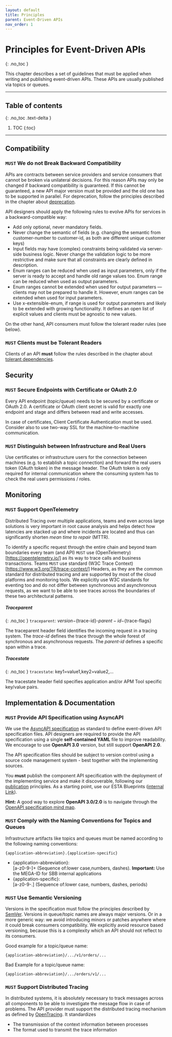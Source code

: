 ```yaml
---
layout: default
title: Principles
parent: Event-Driven APIs
nav_order: 1
---
```


Principles for Event-Driven APIs
===========================
{: .no_toc }

This chapter describes a set of guidelines that must be applied when writing and publishing event-driven APIs. These APIs are usually published via topics or queues.

---

## Table of contents
{: .no_toc .text-delta }

1. TOC
{:toc}

---

## Compatibility

### `MUST` We do not Break Backward Compatibility

APIs are contracts between service providers and service consumers that cannot be broken via unilateral decisions. For this reason APIs may only be changed if backward compatibility is guaranteed. If this cannot be guaranteed, a new API major version must be provided and the old one has to be supported in parallel. For deprecation, follow the principles described in the chapter about [deprecation](/api-principles/organization/#must-deprecation).

API designers should apply the following rules to evolve APIs for services in a backward-compatible way:

- Add only optional, never mandatory fields.
- Never change the semantic of fields (e.g. changing the semantic from customer-number to customer-id, as both are different unique customer keys)
- Input fields may have (complex) constraints being validated via server-side business logic. Never change the validation logic to be more restrictive and make sure that all constraints are clearly defined in description.
- Enum ranges can be reduced when used as input parameters, only if the server is ready to accept and handle old range values too. Enum range can be reduced when used as output parameters.
- Enum ranges cannot be extended when used for output parameters — clients may not be prepared to handle it. However, enum ranges can be extended when used for input parameters.
- Use x-extensible-enum, if range is used for output parameters and likely to be extended with growing functionality. It defines an open list of explicit values and clients must be agnostic to new values.

On the other hand, API consumers must follow the tolerant reader rules (see below).

### `MUST` Clients must be Tolerant Readers

Clients of an API **must** follow the rules described in the chapter about [tolerant dependencies](/api-principles/architecture/#must-we-build-tolerant-dependencies).


## Security

### `MUST` Secure Endpoints with Certificate or OAuth 2.0
Every API endpoint (topic/queue) needs to be secured by a certificate or OAuth 2.0. A certificate or OAuth 
client secret is valid for exactly one endpoint and stage and differs between read and write accesses.

In case of certificates, Client Certificate Authentication must be used. Consider also to use two-way SSL 
for the machine-to-machine communication. 


### `MUST` Distinguish between Infrastructure and Real Users
Use certificates or infrastructure users for the connection between machines (e.g. to establish a topic connection) and 
forward the real users token (OAuth token) in the message header. The OAuth token is only required for internal communication
where the consuming system has to check the real users permissions / roles.

## Monitoring

### `MUST` Support OpenTelemetry

Distributed Tracing over multiple applications, teams and even across large solutions is very important in root cause analysis and helps detect how latencies are stacked up and where incidents are located and thus can significantly shorten _mean time to repair_ (MTTR).

To identify a specific request through the entire chain and beyond team boundaries every team (and API) `MUST` use (OpenTelemetry)[https://opentelemetry.io/] as its way to trace calls and business transactions. Teams `MUST` use standard (W3C Trace Context)[https://www.w3.org/TR/trace-context/] Headers, as they are the common standard for distributed tracing and are supported by most of the cloud platforms and monitoring tools. We explicitly use W3C standards for eventing too and do not differ between synchronous and asynchronous requests, as we want to be able to see traces across the boundaries of these two architectural patterns.

##### Traceparent
{: .no_toc }
`traceparent`: ${version}-${trace-id}-${parent-id}-${trace-flags}

The traceparent header field identifies the incoming request in a tracing system. The _trace-id_ defines the trace through the whole forest of synchronous and asynchronous requests. The _parent-id_ defines a specific span within a trace.

##### Tracestate
{: .no_toc }
`tracestate`: key1=value1,key2=value2,...

The tracestate header field specifies application and/or APM Tool specific key/value pairs.

## Implementation & Documentation

### `MUST` Provide API Specification using AsyncAPI

We use the [AsyncAPI specification](https://www.asyncapi.com/) as standard to define event-driven API specification 
files. API designers are required to provide the API specification using a single **self-contained YAML** file to 
improve readability. We encourage to use **OpenAPI 3.0** version, but still support **OpenAPI 2.0**.

The API specification files should be subject to version control using a source code management system - best 
together with the implementing sources.

You **must** publish the component API specification with the deployment of the implementing service and make it 
discoverable, following our [publication](/api-principles/api-principles/publication) principles. As a starting 
point, use our ESTA Blueprints ([internal Link](http://esta.sbb.ch/Esta+Blueprints)).

**Hint:** A good way to explore **OpenAPI 3.0/2.0** is to navigate through the [OpenAPI specification mind map](https://openapi-map.apihandyman.io/).


### `MUST` Comply with the Naming Conventions for Topics and Queues
Infrastructure artifacts like topics and queues must be named according to the following naming conventions: 

`{application-abbreviation}.{application-specific}`

- {application-abbreviation}:\
[a-z0-9-]+ (Sequence of:lower case,numbers, dashes). **Important:** Use the MEGA-ID for SBB internal applications 
- {application-specific}:\
[a-z0-9-.] (Sequence of:lower case, numbers, dashes, periods)


### `MUST` Use Semantic Versioning
Versions in the specification must follow the principles described by [SemVer](https://semver.org/). 
Versions in queue/topic names are always major versions. Or in a more generic way: we avoid introducing minors or 
patches anywhere where it could break consumers compatibility. We explicitly avoid resource based versioning, 
because this is a complexity which an API should not reflect to its consumers.

Good example for a topic/queue name:

`{application-abbreviation}/.../v1/orders/...`

Bad Example for a topic/queue name:

`{application-abbreviation}/.../orders/v1/...`


### `MUST` Support Distributed Tracing
In distributed systems, it is absolutely necessary to track messages across all components to be able to investigate the message flow in case of problems. 
The API provider must support the distributed tracing mechanism as defined by [OpenTracing](https://opentracing.io/). It standardizes

- The transmission of the context information between processes
- The format used to transmit the trace information  
